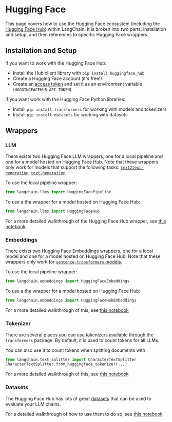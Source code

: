 # Hugging Face

This page covers how to use the Hugging Face ecosystem (including the [Hugging Face Hub](https://huggingface.co)) within LangChain.
It is broken into two parts: installation and setup, and then references to specific Hugging Face wrappers.

## Installation and Setup

If you want to work with the Hugging Face Hub:
- Install the Hub client library with `pip install huggingface_hub`
- Create a Hugging Face account (it's free!)
- Create an [access token](https://huggingface.co/docs/hub/security-tokens) and set it as an environment variable (`HUGGINGFACEHUB_API_TOKEN`)

If you want work with the Hugging Face Python libraries:
- Install `pip install transformers` for working with models and tokenizers
- Install `pip install datasets` for working with datasets

## Wrappers

### LLM

There exists two Hugging Face LLM wrappers, one for a local pipeline and one for a model hosted on Hugging Face Hub.
Note that these wrappers only work for models that support the following tasks: [`text2text-generation`](https://huggingface.co/models?library=transformers&pipeline_tag=text2text-generation&sort=downloads), [`text-generation`](https://huggingface.co/models?library=transformers&pipeline_tag=text-classification&sort=downloads)

To use the local pipeline wrapper:
```python
from langchain.llms import HuggingFacePipeline
```

To use a the wrapper for a model hosted on Hugging Face Hub:
```python
from langchain.llms import HuggingFaceHub
```
For a more detailed walkthrough of the Hugging Face Hub wrapper, see [this notebook](../modules/models/llms/integrations/huggingface_hub.ipynb)


### Embeddings

There exists two Hugging Face Embeddings wrappers, one for a local model and one for a model hosted on Hugging Face Hub.
Note that these wrappers only work for [`sentence-transformers` models](https://huggingface.co/models?library=sentence-transformers&sort=downloads).

To use the local pipeline wrapper:
```python
from langchain.embeddings import HuggingFaceEmbeddings
```

To use a the wrapper for a model hosted on Hugging Face Hub:
```python
from langchain.embeddings import HuggingFaceHubEmbeddings
```
For a more detailed walkthrough of this, see [this notebook](../modules/models/text_embedding/examples/huggingfacehub.ipynb)

### Tokenizer

There are several places you can use tokenizers available through the `transformers` package.
By default, it is used to count tokens for all LLMs.

You can also use it to count tokens when splitting documents with 
```python
from langchain.text_splitter import CharacterTextSplitter
CharacterTextSplitter.from_huggingface_tokenizer(...)
```
For a more detailed walkthrough of this, see [this notebook](../modules/indexes/text_splitters/examples/huggingface_length_function.ipynb)


### Datasets

The Hugging Face Hub has lots of great [datasets](https://huggingface.co/datasets) that can be used to evaluate your LLM chains.

For a detailed walkthrough of how to use them to do so, see [this notebook](../use_cases/evaluation/huggingface_datasets.ipynb)
